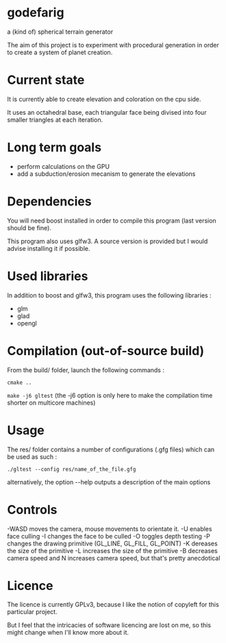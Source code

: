 # godefarig
a (kind of) spherical terrain generator

The aim of this project is to experiment with procedural generation in order to create a system of planet creation.

# Current state

It is currently able to create elevation and coloration on the cpu side.

It uses an octahedral base, each triangular face being divised into four smaller triangles at each iteration.

# Long term goals

- perform calculations on the GPU
- add a subduction/erosion mecanism to generate the elevations

# Dependencies

You will need boost installed in order to compile this program (last version should be fine).

This program also uses glfw3. A source version is provided but I would advise installing it if possible.

# Used libraries

In addition to boost and glfw3, this program uses the following libraries :
- glm
- glad
- opengl

# Compilation (out-of-source build)

From the build/ folder, launch the following commands :

`cmake ..`

`make -j6 gltest`
(the -j6 option is only here to make the compilation time shorter on multicore machines)

# Usage

The res/ folder contains a number of configurations (.gfg files) which can be used as such :

`./gltest --config res/name_of_the_file.gfg`

alternatively, the option --help outputs a description of the main options

# Controls

-WASD moves the camera, mouse movements to orientate it.
-U enables face culling
-I changes the face to be culled
-O toggles depth testing
-P changes the drawing primitive (GL_LINE, GL_FILL, GL_POINT)
-K dereases the size of the primitive
-L increases the size of the primitive
-B decreases camera speed and N increases camera speed, but that's pretty anecdotical


# Licence

The licence is currently GPLv3, because I like the notion of copyleft for this particular project.

But I feel that the intricacies of software licencing are lost on me, so this might change when I'll know more about it.
